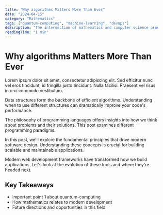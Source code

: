 ```yaml
---
title: "Why algorithms Matters More Than Ever"
date: "2024-04-15"
category: "Mathematics"
tags: ["quantum-computing", "machine-learning", "devops"]
description: "The intersection of mathematics and computer science produces some of the most elegant solutions to complex problems. Th..."
readingTime: "1 min"
---
```


# Why algorithms Matters More Than Ever

Lorem ipsum dolor sit amet, consectetur adipiscing elit. Sed efficitur nunc vel eros tincidunt, id fringilla justo tincidunt. Nulla facilisi. Praesent vel risus in orci commodo vestibulum.

Data structures form the backbone of efficient algorithms. Understanding when to use different structures can dramatically improve your code's performance.

The philosophy of programming languages offers insights into how we think about problems and their solutions. This post examines different programming paradigms.

In this post, we'll explore the fundamental principles that drive modern software design. Understanding these concepts is crucial for building scalable and maintainable applications.

Modern web development frameworks have transformed how we build applications. Let's look at the evolution of these tools and where they're headed next.

## Key Takeaways

- Important point 1 about quantum-computing
- How mathematics relates to modern development
- Future directions and opportunities in this field
